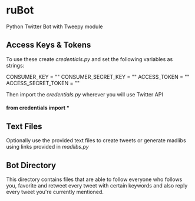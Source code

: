 # ruBot
Python Twitter Bot with Tweepy module

## Access Keys & Tokens
To use these create *credentials.py* and set the following variables as strings:

CONSUMER_KEY = "" 
CONSUMER_SECRET_KEY = ""
ACCESS_TOKEN = ""
ACCESS_SECRET_TOKEN = "" 

Then import the *credentials.py* wherever you will use Twitter API
#### from credentials import *

## Text Files
Optionally use the provided text files to create tweets or generate madlibs using links provided in *madlibs.py*

## Bot Directory
This directory contains files that are able to follow everyone who follows you, favorite and retweet every tweet with certain keywords and also reply every tweet you're currently mentioned.
